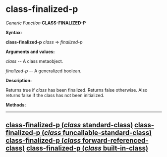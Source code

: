 class-finalized-p
=================

*Generic Function* **CLASS-FINALIZED-P**

**Syntax:**

**class-finalized-p** *class* => *finalized-p*

**Arguments and values:**

*class* -- A class metaobject.

*finalized-p* -- A generalized boolean.

**Description:**

Returns true if *class* has been finalized. Returns false otherwise. Also returns false if the class has not been initialized.

**Methods:**

  ---------------------------------------------------------------------------------------------------------------
  [**class-finalized-p** (*class* standard-class)](class-finalized-p-standard-class.md)
  [**class-finalized-p** (*class* funcallable-standard-class)](class-finalized-p-funcallable-standard-class.md)
  [**class-finalized-p** (*class* forward-referenced-class)](class-finalized-p-forward-referenced-class.md)
  [**class-finalized-p** (*class* built-in-class)](class-finalized-p-built-in-class.md)
  ---------------------------------------------------------------------------------------------------------------


